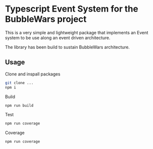 # Typescript Event System for the BubbleWars project

This is a very simple and lightweight package that implements an Event system to be use along an event driven architecture.

The library has been build to sustain BubbleWars architecture.

## Usage

Clone and inspall packages

```sh
git clone ...
npm i
```

Build

```sh
npm run build
```

Test

```sh
npm run coverage
```

Coverage

```sh
npm run coverage
```
